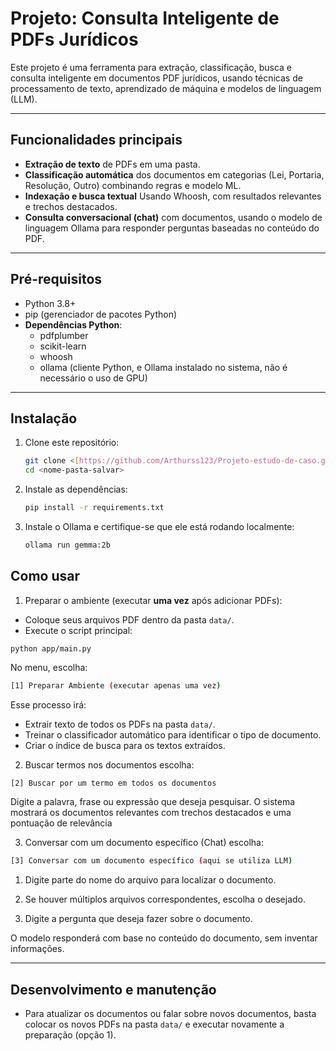 # Projeto: Consulta Inteligente de PDFs Jurídicos

Este projeto é uma ferramenta para extração, classificação, busca e consulta inteligente em documentos PDF jurídicos, usando técnicas de processamento de texto, aprendizado de máquina e modelos de linguagem (LLM).

---
## Funcionalidades principais

- **Extração de texto** de PDFs em uma pasta.
- **Classificação automática** dos documentos em categorias (Lei, Portaria, Resolução, Outro) combinando regras e modelo ML.
- **Indexação e busca textual** Usando Whoosh, com resultados relevantes e trechos destacados.
- **Consulta conversacional (chat)** com documentos, usando o modelo de linguagem Ollama para responder perguntas baseadas no conteúdo do PDF.

---
## Pré-requisitos

- Python 3.8+
- pip (gerenciador de pacotes Python)
- **Dependências Python**:
  - pdfplumber
  - scikit-learn
  - whoosh
  - ollama (cliente Python, e Ollama instalado no sistema, não é necessário o uso de GPU)
---
## Instalação

1. Clone este repositório:
   ```bash
   git clone <[https://github.com/Arthurss123/Projeto-estudo-de-caso.git]>
   cd <nome-pasta-salvar>
2. Instale as dependências:
   ```bash
   pip install -r requirements.txt
2. Instale o Ollama e certifique-se que ele está rodando localmente:
   ```bash
   ollama run gemma:2b
## Como usar

1. Preparar o ambiente (executar **uma vez** após adicionar PDFs):

- Coloque seus arquivos PDF dentro da pasta `data/`.
- Execute o script principal:
```
python app/main.py
```
No menu, escolha:
```bash
[1] Preparar Ambiente (executar apenas uma vez)
```
Esse processo irá:
-   Extrair texto de todos os PDFs na pasta `data/`.
-   Treinar o classificador automático para identificar o tipo de documento.
-   Criar o índice de busca para os textos extraídos.

2. Buscar termos nos documentos
escolha:
```bash
[2] Buscar por um termo em todos os documentos
```

Digite a palavra, frase ou expressão que deseja pesquisar. O sistema mostrará os documentos relevantes com trechos destacados e uma pontuação de relevância


3. Conversar com um documento específico (Chat)
escolha:
```bash
[3] Conversar com um documento específico (aqui se utiliza LLM)
```
1.  Digite parte do nome do arquivo para localizar o documento.
    
2.  Se houver múltiplos arquivos correspondentes, escolha o desejado.
    
3.  Digite a pergunta que deseja fazer sobre o documento.
    

O modelo responderá com base no conteúdo do documento, sem inventar informações.

---
## Desenvolvimento e manutenção

-   Para atualizar os documentos ou falar sobre novos documentos, basta colocar os novos PDFs na pasta `data/` e executar novamente a preparação (opção 1).
